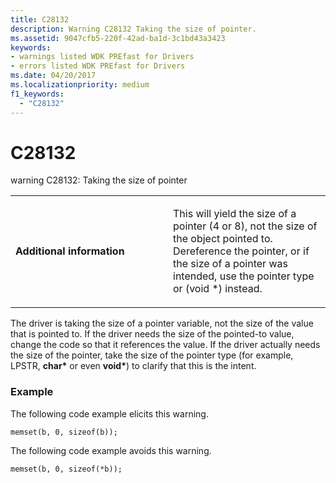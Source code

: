 ```yaml
---
title: C28132
description: Warning C28132 Taking the size of pointer.
ms.assetid: 9047cfb5-220f-42ad-ba1d-3c1bd43a3423
keywords:
- warnings listed WDK PREfast for Drivers
- errors listed WDK PREfast for Drivers
ms.date: 04/20/2017
ms.localizationpriority: medium
f1_keywords: 
  - "C28132"
---
```


# C28132


warning C28132: Taking the size of pointer

<table>
<colgroup>
<col width="50%" />
<col width="50%" />
</colgroup>
<tbody>
<tr class="odd">
<td align="left"><p><strong>Additional information</strong></p></td>
<td align="left"><p>This will yield the size of a pointer (4 or 8), not the size of the object pointed to. Dereference the pointer, or if the size of a pointer was intended, use the pointer type or (void *) instead.</p></td>
</tr>
</tbody>
</table>

 

The driver is taking the size of a pointer variable, not the size of the value that is pointed to. If the driver needs the size of the pointed-to value, change the code so that it references the value. If the driver actually needs the size of the pointer, take the size of the pointer type (for example, LPSTR, **char\*** or even **void\***) to clarify that this is the intent.

### <span id="example"></span><span id="EXAMPLE"></span>Example

The following code example elicits this warning.

```
memset(b, 0, sizeof(b));
```

The following code example avoids this warning.

```
memset(b, 0, sizeof(*b));
```

 

 





